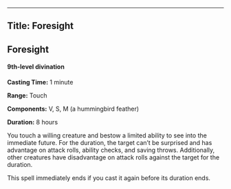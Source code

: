 -------------------------
Title: Foresight
-------------------------

## Foresight

#### 9th-level divination


**Casting Time:** 1 minute

**Range:** Touch

**Components:** V, S, M (a hummingbird feather)

**Duration:** 8 hours


You touch a willing creature and bestow a limited ability to see into
the immediate future. For the duration, the target can’t be surprised
and has advantage on attack rolls, ability checks, and saving throws.
Additionally, other creatures have disadvantage on attack rolls against
the target for the duration.

This spell immediately ends if you cast it again before its duration
ends.



